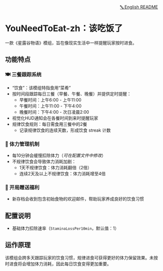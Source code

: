 <p align="right">
  <a href="README.md">🔤 English README</a>
</p>

# YouNeedToEat-zh：该吃饭了
一款《星露谷物语》模组，旨在像现实生活中一样提醒玩家按时进食。

## 功能特点

### 🍽️ 三餐跟踪系统
- “饮食”：该模组特指食用“菜肴”
- 按时间段跟踪每日三餐（早餐、午餐、晚餐）并提供定时提醒：
  - 早餐时间：上午6:00 - 上午11:00
  - 午餐时间：上午11:00 - 下午4:00
  - 晚餐时间：下午4:00 - 次日凌晨2:00
- 视觉化HUD通知会在各餐时间到来时提醒玩家
- 规律饮食规则：每日需食用三餐中的2餐
    - 记录规律饮食的连续天数，形成饮食 streak 计数

### 🏃 体力管理机制
- 每10分钟会缓慢扣除体力（*可在配置文件中修改*）
- 不规律饮食会导致体力消耗加剧：
  - 1天不规律饮食：体力消耗翻倍（2倍）
  - 连续2天及以上不规律饮食：体力消耗增至4倍

### 🎁 开局赠送福利
- 新存档会收到包含初始食物的欢迎邮件，帮助玩家养成良好的饮食习惯

## 配置说明
- 基础体力扣除速率（`StaminaLossPer10min`，默认值：1）

## 运作原理
该模组会跨多天跟踪玩家的饮食习惯，规律进食可获得更好的体力保留效果。未按时进食将会增加体力消耗，因此每日饮食变得更加重要。
